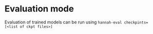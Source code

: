 # Evaluation mode

Evaluation of trained models can be run using `hannah-eval checkpints=[<list of ckpt files>]`
